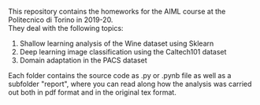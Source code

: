 This repository contains the homeworks for the AIML course at the Politecnico di Torino in 2019-20.\
They deal with the following topics:
1. Shallow learning analysis of the Wine dataset using Sklearn
2. Deep learning image classification using the Caltech101 dataset
3. Domain adaptation in the PACS dataset

Each folder contains the source code as .py or .pynb file as well as a subfolder "report", where you can read along how the analysis was carried out both in pdf format and in the original tex format.
